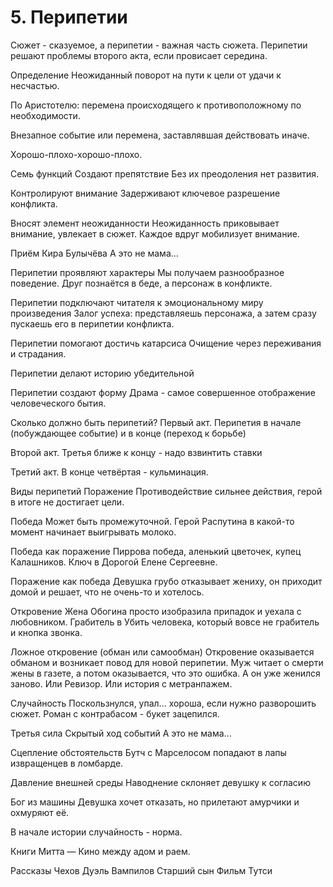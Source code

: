 # 5. Перипетии

Сюжет - сказуемое, а перипетии - важная часть сюжета.
Перипетии решают проблемы второго акта, если провисает середина.

Определение
Неожиданный поворот на пути к цели от удачи к несчастью.

По Аристотелю: перемена происходящего к противоположному по необходимости.

Внезапное событие или перемена, заставлявшая действовать иначе.

Хорошо-плохо-хорошо-плохо.

Семь функций
Создают препятствие
Без их преодоления нет развития.

Контролируют внимание
Задерживают ключевое разрешение конфликта. 

Вносят элемент неожиданности
Неожиданность приковывает внимание, увлекает в сюжет. Каждое вдруг мобилизует внимание.

Приём Кира Булычёва А это не мама...

Перипетии проявляют характеры
Мы получаем разнообразное поведение. Друг познаётся в беде, а персонаж в конфликте.

Перипетии подключают читателя к эмоциональному миру произведения
Залог успеха: представляешь персонажа, а затем сразу пускаешь его в перипетии конфликта.

Перипетии помогают достичь катарсиса
Очищение через переживания и страдания.

Перипетии делают историю убедительной

Перипетии создают форму
Драма - самое совершенное отображение человеческого бытия.

Сколько должно быть перипетий?
Первый акт. Перипетия в начале (побуждающее событие) и в конце (переход к борьбе)

Второй акт. Третья ближе к концу - надо взвинтить ставки

Третий акт. В конце четвёртая - кульминация.

Виды перипетий
Поражение
Противодействие сильнее действия, герой в итоге не достигает цели.

Победа
Может быть промежуточной. Герой Распутина в какой-то момент начинает выигрывать молоко.

Победа как поражение
Пиррова победа, аленький цветочек, купец Калашников. Ключ в Дорогой Елене Сергеевне.

Поражение как победа
Девушка грубо отказывает жениху, он приходит домой и решает, что не очень-то и хотелось.

Откровение
Жена Обогина просто изобразила припадок и уехала с любовником. Грабитель в Убить человека, который вовсе не грабитель и кнопка звонка.

Ложное откровение (обман или самообман)
Откровение оказывается обманом и возникает повод для новой перипетии. Муж читает о смерти жены в газете, а потом оказывается, что это ошибка. А он уже женился заново. Или Ревизор. Или история с метранпажем.

Случайность
Поскользнулся, упал... хороша, если нужно разворошить сюжет. Роман с контрабасом - букет зацепился.

Третья сила
Скрытый ход событий
А это не мама...

Сцепление обстоятельств
Бутч с Марселосом попадают в лапы извращенцев в ломбарде.

Давление внешней среды
Наводнение склоняет девушку к согласию

Бог из машины
Девушка хочет отказать, но прилетают амурчики и охмуряют её.

В начале истории случайность - норма.

Книги
Митта — Кино между адом и раем.

Рассказы
Чехов Дуэль
Вампилов Старший сын
Фильм Тутси

